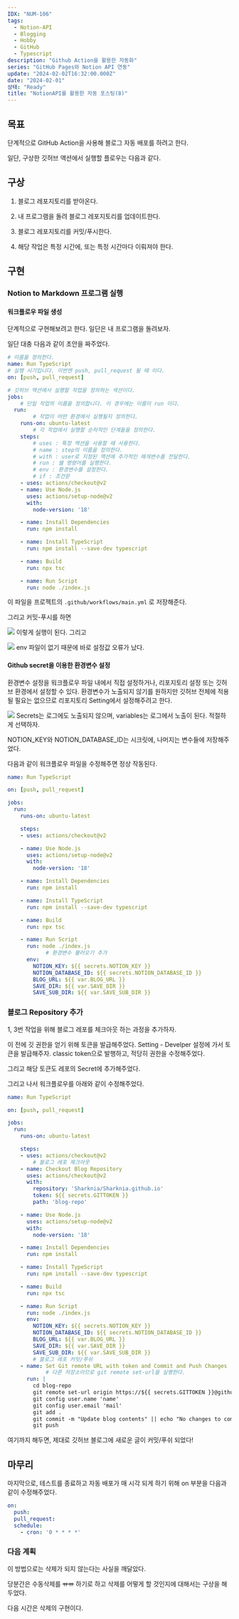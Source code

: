```yaml
---
IDX: "NUM-106"
tags:
  - Notion-API
  - Blogging
  - Hobby
  - GitHub
  - Typescript
description: "Github Action을 활용한 자동화"
series: "GitHub Pages와 Notion API 연동"
update: "2024-02-02T16:32:00.000Z"
date: "2024-02-01"
상태: "Ready"
title: "NotionAPI를 활용한 자동 포스팅(8)"
---
```

## 목표

단계적으로 GitHub Action을 사용해 블로그 자동 배포를 하려고 한다. 

일단, 구상한 깃허브 액션에서 실행할 플로우는 다음과 같다. 

## 구상

1. 블로그 레포지토리를 받아온다. 

1. 내 프로그램을 돌려 블로그 레포지토리를 업데이트한다. 

1. 블로그 레포지토리를 커밋/푸시한다. 

1. 해당 작업은 특정 시간에, 또는 특정 시간마다 이뤄져야 한다. 

## 구현

### Notion to Markdown 프로그램 실행

#### 워크플로우 파일 생성

단계적으로 구현해보려고 한다. 일단은 내 프로그램을 돌려보자. 

일단 대충 다음과 같이 초안을 짜주었다. 

```yaml
# 이름을 정의한다. 
name: Run TypeScript
# 실행 시기입니다. 이번엔 push, pull_request 될 때 이다. 
on: [push, pull_request]

# 깃허브 액션에서 실행할 작업을 정의하는 섹션이다.
jobs:
	# 단일 작업의 이름을 정의합니다. 이 경우에는 이름이 run 이다.
  run:
		# 작업이 어떤 환경에서 실행될지 정의한다. 
    runs-on: ubuntu-latest
		# 각 작업에서 실행할 순차적인 단계들을 정의한다. 
    steps:
		# uses : 특정 액션을 사용할 때 사용한다.
		# name : step의 이름을 정의한다.
		# with : user로 지정된 액션에 추가적인 매개변수를 전달한다. 
		# run : 쉘 명령어를 실행한다. 
		# env : 환경변수를 설정한다. 
		# if : 조건문
    - uses: actions/checkout@v2
    - name: Use Node.js
      uses: actions/setup-node@v2
      with:
        node-version: '18'

    - name: Install Dependencies
      run: npm install

    - name: Install TypeScript
      run: npm install --save-dev typescript

    - name: Build
      run: npx tsc

    - name: Run Script
      run: node ./index.js
```

이 파일을 프로젝트의 `.github/workflows/main.yml` 로 저장해준다.

그리고 커밋-푸시를 하면 

  

![](image1.png)
이렇게 실행이 된다. 그리고

![](image2.png)
env 파일이 없기 때문에 바로 설정값 오류가 났다. 

#### Github secret을 이용한 환경변수 설정

환경변수 설정을 워크플로우 파일 내에서 직접 설정하거나, 리포지토리 설정 또는 깃허브 환경에서 설정할 수 있다. 환경변수가 노출되지 않기를 원하지만 깃허브 전체에 적용될 필요는 없으므로 리포지토리 Setting에서 설정해주려고 한다. 

![](image3.png)
Secrets는 로그에도 노출되지 않으며, variables는 로그에서 노출이 된다. 적절하게 선택하자. 

NOTION_KEY와 NOTION_DATABASE_ID는 시크릿에, 나머지는 변수들에 저장해주었다. 

다음과 같이 워크플로우 파일을 수정해주면 정상 작동된다. 

```yaml
name: Run TypeScript

on: [push, pull_request]

jobs:
  run:
    runs-on: ubuntu-latest

    steps:
    - uses: actions/checkout@v2

    - name: Use Node.js
      uses: actions/setup-node@v2
      with:
        node-version: '18'

    - name: Install Dependencies
      run: npm install

    - name: Install TypeScript
      run: npm install --save-dev typescript

    - name: Build
      run: npx tsc

    - name: Run Script
      run: node ./index.js
			# 환경변수 불러오기 추가 
      env:
        NOTION_KEY: ${{ secrets.NOTION_KEY }}
        NOTION_DATABASE_ID: ${{ secrets.NOTION_DATABASE_ID }}
        BLOG_URL: ${{ var.BLOG_URL }}
        SAVE_DIR: ${{ var.SAVE_DIR }}
        SAVE_SUB_DIR: ${{ var.SAVE_SUB_DIR }}
```

### 블로그 Repository 추가 

1, 3번 작업을 위해 블로그 레포를 체크아웃 하는 과정을 추가하자. 

이 전에 깃 권한을 얻기 위해 토큰을 발급해주었다. Setting - Develper 설정에 가서 토큰을 발급해주자. classic token으로 발행하고, 적당히 권한을 수정해주었다. 

그리고 해당 토큰도 레포의 Secret에 추가해주었다. 

그리고 나서 워크플로우를 아래와 같이 수정해주었다. 

```yaml
name: Run TypeScript

on: [push, pull_request]

jobs:
  run:
    runs-on: ubuntu-latest

    steps:
    - uses: actions/checkout@v2
		# 블로그 레포 체크아웃
    - name: Checkout Blog Repository
      uses: actions/checkout@v2
      with:
        repository: 'Sharknia/Sharknia.github.io'
        token: ${{ secrets.GITTOKEN }}
        path: 'blog-repo'

    - name: Use Node.js
      uses: actions/setup-node@v2
      with:
        node-version: '18'

    - name: Install Dependencies
      run: npm install

    - name: Install TypeScript
      run: npm install --save-dev typescript

    - name: Build
      run: npx tsc

    - name: Run Script
      run: node ./index.js
      env:
        NOTION_KEY: ${{ secrets.NOTION_KEY }}
        NOTION_DATABASE_ID: ${{ secrets.NOTION_DATABASE_ID }}
        BLOG_URL: ${{ var.BLOG_URL }}
        SAVE_DIR: ${{ var.SAVE_DIR }}
        SAVE_SUB_DIR: ${{ var.SAVE_SUB_DIR }}
		# 블로그 레포 커밋/푸쉬
    - name: Set Git remote URL with token and Commit and Push Changes
			# 다른 저장소이므로 git remote set-url을 실행한다. 
      run: |
        cd blog-repo
        git remote set-url origin https://${{ secrets.GITTOKEN }}@github.com/name/name.github.io
        git config user.name 'name'
        git config user.email 'mail'
        git add .
        git commit -m "Update blog contents" || echo "No changes to commit"
        git push
```

여기까지 해두면, 제대로 깃허브 블로그에 새로운 글이 커밋/푸쉬 되었다!

## 마무리

마지막으로, 테스트를 종료하고 자동 배포가 매 시각 되게 하기 위해 on 부분을 다음과 같이 수정해주었다. 

```yaml
on: 
  push:
  pull_request:
  schedule:
    - cron: '0 * * * *'
```

### 다음 계획

이 방법으로는 삭제가 되지 않는다는 사실을 깨달았다. 

당분간은 수동삭제를 ~~ㅠㅠ~~ 하기로 하고 삭제를 어떻게 할 것인지에 대해서는 구상을 해두었다. 

다음 시간은 삭제의 구현이다. 



